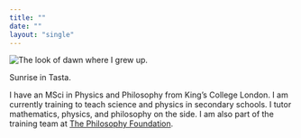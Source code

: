 ```yaml
---
title: ""
date: ""
layout: "single"
---
```


![The look of dawn where I grew up.](img/dawn-clear.jpeg)

Sunrise in Tasta.

I have an MSci in Physics and Philosophy from King’s College London. I am currently training to teach science and physics in secondary schools. I tutor mathematics, physics, and philosophy on the side. I am also part of the training team at [The Philosophy Foundation](https://www.philosophy-foundation.org/training-team). 
